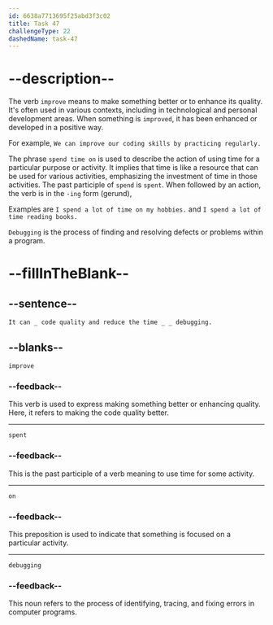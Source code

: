 ```yaml
---
id: 6638a7713695f25abd3f3c02
title: Task 47
challengeType: 22
dashedName: task-47
---
```


<!--
AUDIO REFERENCE:
Sarah: It can improve code quality and reduce the time spent on debugging.
-->

# --description--

The verb `improve` means to make something better or to enhance its quality. It's often used in various contexts, including in technological and personal development areas. When something is `improved`, it has been enhanced or developed in a positive way.

For example, `We can improve our coding skills by practicing regularly.`

The phrase `spend time on` is used to describe the action of using time for a particular purpose or activity. It implies that time is like a resource that can be used for various activities, emphasizing the investment of time in those activities. The past participle of `spend` is `spent`. When followed by an action, the verb is in the `-ing` form (gerund),

Examples are `I spend a lot of time on my hobbies.` and `I spend a lot of time reading books.`

`Debugging` is the process of finding and resolving defects or problems within a program.

# --fillInTheBlank--

## --sentence--

`It can _ code quality and reduce the time _ _ debugging.`

## --blanks--

`improve`

### --feedback--

This verb is used to express making something better or enhancing quality. Here, it refers to making the code quality better.

---

`spent`

### --feedback--

This is the past participle of a verb meaning to use time for some activity.

---

`on`

### --feedback--

This preposition is used to indicate that something is focused on a particular activity.

---

`debugging`

### --feedback--

This noun refers to the process of identifying, tracing, and fixing errors in computer programs.
